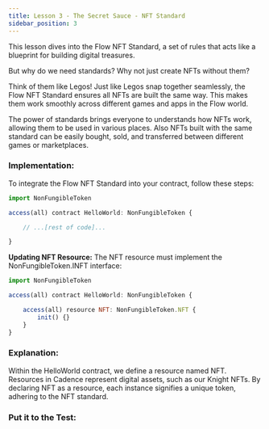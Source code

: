 ```yaml
---
title: Lesson 3 - The Secret Sauce - NFT Standard
sidebar_position: 3
---
```


This lesson dives into the Flow NFT Standard, a set of rules that acts like a blueprint for building digital treasures.

But why do we need standards? Why not just create NFTs without them?

Think of them like Legos! Just like Legos snap together seamlessly, the Flow NFT Standard ensures all NFTs are built the same way. This makes them work smoothly across different games and apps in the Flow world.

The power of standards brings everyone to understands how NFTs work, allowing them to be used in various places. Also NFTs built with the same standard can be easily bought, sold, and transferred between different games or marketplaces.

### **Implementation:**

To integrate the Flow NFT Standard into your contract, follow these steps:

```jsx
import NonFungibleToken

access(all) contract HelloWorld: NonFungibleToken {

    // ...[rest of code]...

}
```

**Updating NFT Resource:**
The NFT resource must implement the NonFungibleToken.INFT interface:

```jsx
import NonFungibleToken

access(all) contract HelloWorld: NonFungibleToken {

    access(all) resource NFT: NonFungibleToken.NFT {
        init() {}
    }
}
```

### **Explanation:**

Within the HelloWorld contract, we define a resource named NFT. Resources in Cadence represent digital assets, such as our Knight NFTs. By declaring NFT as a resource, each instance signifies a unique token, adhering to the NFT standard.

### **Put it to the Test:**
